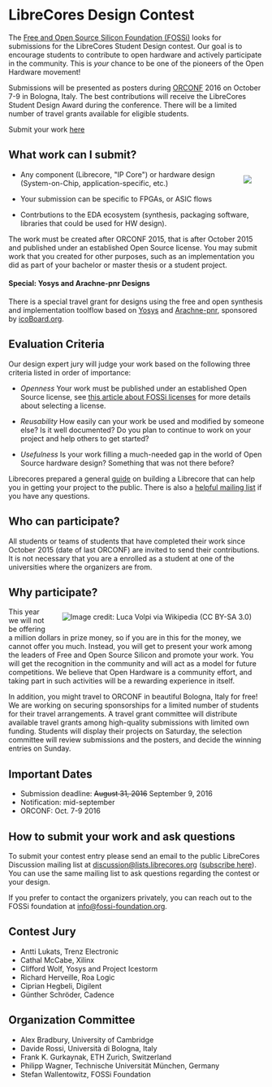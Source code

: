 # LibreCores Design Contest

The
[Free and Open Source Silicon Foundation (FOSSi)](http://fossi-foundation.org)
looks for submissions for the LibreCores Student Design contest. Our
goal is to encourage students to contribute to open hardware and
actively participate in the community. This is *your* chance to be one
of the pioneers of the Open Hardware movement!

Submissions will be presented as posters during
[ORCONF](http://orconf.org) 2016 on October 7-9 in Bologna,
Italy. The best contributions will receive the LibreCores
Student Design Award  during the conference. There
will be a limited number of travel grants available for eligible
students.

<div class="alert alert-warning" role="alert">Submit your work <a
		href="https://goo.gl/forms/X9XduyY6A4HUK0nX2"
		class="alert-link">here</a></div>

## What work can I submit?

<img src="/img/freepik/paper.png" align="right" hspace="25" vspace="10" />

* Any component (Librecore, "IP Core") or hardware design
  (System-on-Chip, application-specific, etc.)

* Your submission can be specific to FPGAs, or ASIC flows

* Contrbutions to the EDA ecosystem (synthesis, packaging software,
  libraries that could be used for HW design).

The work must be created after ORCONF 2015, that is after October 2015
and published under an established Open Source license. You may submit
work that you created for other purposes, such as an implementation
you did as part of your bachelor or master thesis or a student project.

#### Special: Yosys and Arachne-pnr Designs

There is a special travel grant for designs using the free and open
 synthesis and implementation toolflow based on
 [Yosys](http://www.clifford.at/yosys/) and
 [Arachne-pnr](https://github.com/cseed/arachne-pnr), sponsored by
 [icoBoard.org](http://icoboard.org/).

## Evaluation Criteria

Our design expert jury will judge your work based on the following
three criteria listed in order of importance:

* *Openness* Your work must be published under an established Open
  Source license, see
  [this article about FOSSi licenses](http://fossi-foundation.org/licenses.html)
  for more details about selecting a license.

* *Reusability* How easily can your work be used and modified by
  someone else? Is it well documented? Do you plan to continue to work
  on your project and help others to get started?

* *Usefulness* Is your work filling a much-needed gap in the world of
  Open Source hardware design? Something that was not there before?

Librecores prepared a general [guide](/docs) on building a Librecore
that can help you in getting your project to the public. There is also
a [helpful mailing list](mailto:discussion@lists.librecores.org) if you have
any questions.

## Who can participate?

All students or teams of students that have completed their work since
October 2015 (date of last ORCONF) are invited to send their
contributions. It is not necessary that you are a enrolled as a
student at one of the universities where the organizers are from.

## Why participate?

<img src="/img/designcontest/bologna.jpg" alt="Image credit: Luca Volpi via Wikipedia (CC BY-SA 3.0)" title="Image credit: Luca Volpi via Wikipedia (CC BY-SA 3.0)" align="right" hspace="25" vspace="10" />

This year we will not be offering a million dollars in prize money, so
if you are in this for the money, we cannot offer you much. Instead, you
will get to present your work among the leaders of Free and Open
Source Silicon and promote your work. You will get the recognition in
the community and will act as a model for future competitions. We
believe that Open Hardware is a community effort, and taking part in
such activities will be a rewarding experience in itself.

In addition, you might travel to ORCONF in beautiful Bologna, Italy
for free! We are working on securing sponsorships for a limited number of
students for their travel arrangements. A travel grant committee will
distribute available travel grants among high-quality submissions with
limited own funding. Students will display their projects on Saturday,
the selection committee will review submissions and the posters, and
decide the winning entries on Sunday.

## Important Dates

* Submission deadline: ~~August 31, 2016~~ September 9, 2016
* Notification: mid-september
* ORCONF: Oct. 7-9 2016

## How to submit your work and ask questions

To submit your contest entry
please send an email to the public LibreCores Discussion mailing list
at [discussion@lists.librecores.org](mailto:discussion@lists.librecores.org)
([subscribe here](https://lists.librecores.org/pipermail/discussion/)).
You can use the same mailing list to ask questions regarding the contest or
your design.

If you prefer to contact the organizers privately,  you can reach out to
the FOSSi foundation at [info@fossi-foundation.org](mailto:info@fossi-foundation.org).

## Contest Jury

* Antti Lukats, Trenz Electronic
* Cathal McCabe, Xilinx
* Clifford Wolf, Yosys and Project Icestorm
* Richard Herveille, Roa Logic
* Ciprian Hegbeli, Digilent
* Günther Schröder, Cadence

## Organization Committee

* Alex Bradbury, University of Cambridge
* Davide Rossi, Università di Bologna, Italy
* Frank K. Gurkaynak, ETH Zurich, Switzerland
* Philipp Wagner, Technische Universität München, Germany
* Stefan Wallentowitz, FOSSi Foundation
